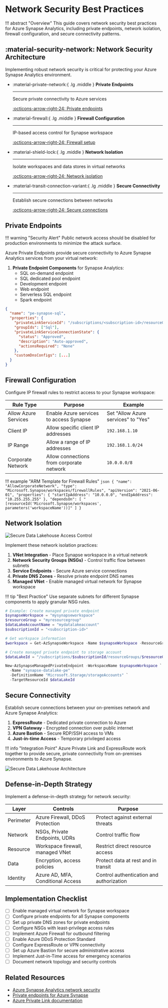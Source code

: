 # Network Security Best Practices

!!! abstract "Overview"
    This guide covers network security best practices for Azure Synapse Analytics, including private endpoints, network isolation, firewall configuration, and secure connectivity patterns.

## :material-security-network: Network Security Architecture

Implementing robust network security is critical for protecting your Azure Synapse Analytics environment.

<div class="grid cards" markdown>

- :material-private-network:{ .lg .middle } __Private Endpoints__

    ---
    
    Secure private connectivity to Azure services
    
    [:octicons-arrow-right-24: Private endpoints](#private-endpoints)

- :material-firewall:{ .lg .middle } __Firewall Configuration__

    ---
    
    IP-based access control for Synapse workspace
    
    [:octicons-arrow-right-24: Firewall setup](#firewall-configuration)

- :material-shield-lock:{ .lg .middle } __Network Isolation__

    ---
    
    Isolate workspaces and data stores in virtual networks
    
    [:octicons-arrow-right-24: Network isolation](#network-isolation)

- :material-transit-connection-variant:{ .lg .middle } __Secure Connectivity__

    ---
    
    Establish secure connections between networks
    
    [:octicons-arrow-right-24: Secure connections](#secure-connectivity)

</div>

## Private Endpoints

!!! warning "Security Alert"
    Public network access should be disabled for production environments to minimize the attack surface.

Azure Private Endpoints provide secure connectivity to Azure Synapse Analytics services from your virtual network:

1. **Private Endpoint Components** for Synapse Analytics:
   - SQL on-demand endpoint
   - SQL dedicated pool endpoint
   - Development endpoint
   - Web endpoint
   - Serverless SQL endpoint
   - Spark endpoint

```json
{
  "name": "pe-synapse-sql",
  "properties": {
    "privateLinkServiceId": "/subscriptions/<subscription-id>/resourceGroups/<resource-group>/providers/Microsoft.Synapse/workspaces/<workspace-name>",
    "groupIds": ["Sql"],
    "privateLinkServiceConnectionState": {
      "status": "Approved",
      "description": "Auto-approved",
      "actionsRequired": "None"
    },
    "customDnsConfigs": [...]
  }
}
```

## Firewall Configuration

Configure IP firewall rules to restrict access to your Synapse workspace:

| Rule Type | Purpose | Example |
|-----------|---------|---------|
| Allow Azure Services | Enable Azure services to access Synapse | Set "Allow Azure services" to "Yes" |
| Client IP | Allow specific client IP addresses | `192.168.1.10` |
| IP Range | Allow a range of IP addresses | `192.168.1.0/24` |
| Corporate Network | Allow connections from corporate network | `10.0.0.0/8` |

!!! example "ARM Template for Firewall Rules"
    ```json
    {
      "name": "AllowCorporateNetwork",
      "type": "Microsoft.Synapse/workspaces/firewallRules",
      "apiVersion": "2021-06-01",
      "properties": {
        "startIpAddress": "10.0.0.0",
        "endIpAddress": "10.255.255.255"
      },
      "dependsOn": [
        "[resourceId('Microsoft.Synapse/workspaces', parameters('workspaceName'))]"
      ]
    }
    ```

## Network Isolation

![Secure Data Lakehouse Access Control](https://learn.microsoft.com/en-us/azure/architecture/example-scenario/analytics/media/secure-data-lakehouse-access-control.svg)

Implement these network isolation practices:

1. **VNet Integration** - Place Synapse workspace in a virtual network
2. **Network Security Groups (NSGs)** - Control traffic flow between subnets
3. **Service Endpoints** - Secure Azure service connections
4. **Private DNS Zones** - Resolve private endpoint DNS names
5. **Managed VNet** - Enable managed virtual network for Synapse workspace

!!! tip "Best Practice"
    Use separate subnets for different Synapse components to apply granular NSG rules.

```powershell
# Example: Create managed private endpoint
$synapseWorkspace = "mysynapseworkspace"
$resourceGroup = "myresourcegroup"
$dataLakeAccountName = "mydatalakeaccount"
$subscriptionId = "<subscription-id>"

# Get workspace information
$workspace = Get-AzSynapseWorkspace -Name $synapseWorkspace -ResourceGroupName $resourceGroup

# Create managed private endpoint to storage account
$dataLakeId = "/subscriptions/$subscriptionId/resourceGroups/$resourceGroup/providers/Microsoft.Storage/storageAccounts/$dataLakeAccountName"

New-AzSynapseManagedPrivateEndpoint -WorkspaceName $synapseWorkspace `
  -Name "synapse-datalake-pe" `
  -DefinitionName "Microsoft.Storage/storageAccounts" `
  -TargetResourceId $dataLakeId
```

## Secure Connectivity

Establish secure connections between your on-premises network and Azure Synapse Analytics:

1. **ExpressRoute** - Dedicated private connection to Azure
2. **VPN Gateway** - Encrypted connection over public internet
3. **Azure Bastion** - Secure RDP/SSH access to VMs
4. **Just-in-time Access** - Temporary privileged access

!!! info "Integration Point"
    Azure Private Link and ExpressRoute work together to provide secure, private connectivity from on-premises environments to Azure Synapse.

![Secure Data Lakehouse Architecture](https://learn.microsoft.com/en-us/azure/architecture/example-scenario/analytics/media/secure-data-lakehouse-architecture.svg)


## Defense-in-Depth Strategy

Implement a defense-in-depth strategy for network security:

| Layer | Controls | Purpose |
|-------|----------|---------|
| Perimeter | Azure Firewall, DDoS Protection | Protect against external threats |
| Network | NSGs, Private Endpoints, UDRs | Control traffic flow |
| Resource | Workspace firewall, managed VNet | Restrict direct resource access |
| Data | Encryption, access policies | Protect data at rest and in transit |
| Identity | Azure AD, MFA, Conditional Access | Control authentication and authorization |

## Implementation Checklist

- [ ] Enable managed virtual network for Synapse workspace
- [ ] Configure private endpoints for all Synapse components
- [ ] Set up private DNS zones for private endpoints
- [ ] Configure NSGs with least-privilege access rules
- [ ] Implement Azure Firewall for outbound filtering
- [ ] Enable Azure DDoS Protection Standard
- [ ] Configure ExpressRoute or VPN connectivity
- [ ] Set up Azure Bastion for secure administrative access
- [ ] Implement Just-in-Time access for emergency scenarios
- [ ] Document network topology and security controls

## Related Resources

- [Azure Synapse Analytics network security](https://learn.microsoft.com/en-us/azure/synapse-analytics/security/synapse-workspace-managed-vnet)
- [Private endpoints for Azure Synapse](https://learn.microsoft.com/en-us/azure/synapse-analytics/security/how-to-connect-to-workspace-with-private-links)
- [Azure Private Link documentation](https://learn.microsoft.com/en-us/azure/private-link/)
